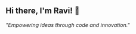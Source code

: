 ## Hi there, I'm Ravi! 👋

*"Empowering ideas through code and innovation."*

<!--
**Ravi9550/Ravi9550** is a ✨ _special_ ✨ repository because its `README.md` (this file) appears on your GitHub profile.

Here are some ideas to get you started:

- 🔭 I’m currently working on ...
## 🌱 What I'm Learning
 **Machine Learning and Artificial Intelligence:** Exploring deep learning, natural language processing, and computer vision.
 **Backend Development:** Strengthening my expertise in Node.js, Express.js, and Django to build fast, secure, and scalable backend systems.
- 👯 I’m looking to collaborate on ...
- 🤔 I’m looking for help with ...
- 💬 Ask me about ...
- 📫 How to reach me: ...
- 😄 Pronouns: ...
- ⚡ Fun fact: ...
-->
